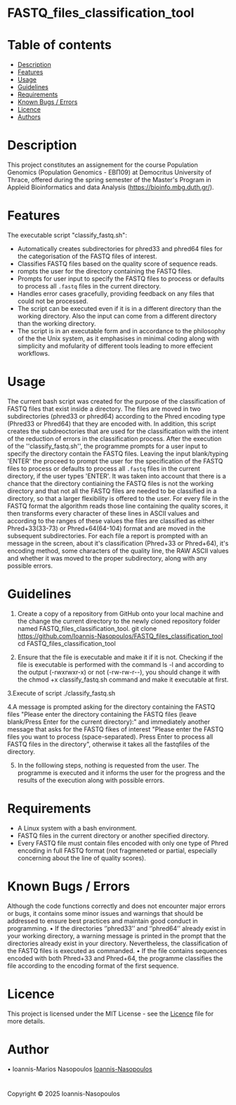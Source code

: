 # FASTQ_files_classification_tool

# Table of contents
- [Description](#description)
- [Features](#features)
- [Usage](#usage)
-	[Guidelines](#Guidelines)
-	[Requirements](#requirements)
-	[Known Bugs / Errors](#known-bugs--errors)
-	[Licence](#licence)
-	[Authors](#authors)

# Description

This project constitutes an assignement for the course Population Genomics (Population Genomics - ΕΒΠ09) at Democritus University of Thrace, offered during the spring semester of the Master's Program in Appleid Bioinformatics and data Analysis (https://bioinfo.mbg.duth.gr/).

# Features

The executable script "classify_fastq.sh":
- Automatically creates subdirectories for phred33 and phred64 files for the categorisation of the FASTQ files of interest.
- Classifies FASTQ files based on the quality score of sequence reads.
- rompts the user for the directory containing the FASTQ files.
- Prompts for user input to specify the FASTQ files to process or defaults to process all `.fastq` files in the current directory.
- Handles error cases gracefully, providing feedback on any files that could not be processed.
- The script can be executed even if it is in a different directory than the working directory. Also the input can come from a different directory than the working directory.
- The script is in an executable form and in accordance to the philosophy of the the Unix system, as it emphasises in minimal coding along with simplicity and mofularity of different tools leading to more effecient workflows.


# Usage 

The current bash script was created for the purpose of the classification of FASTQ files that exist inside a directory. The files are moved in two subdirectories (phred33 or phred64) according to the Phred encoding type (Phred33 or Phred64) that they are encoded with. In addition, this script creates the subdreoctories that are used for the classification with the intent of the reduction of errors in the classification process. After the execution of the ''classify_fastq.sh'', the programme  prompts for a user input to specify the directory contain the FASTQ files. Leaving the input blank/typing 'ENTER' the proceed to prompt the user for the specification of the FASTQ files to process or defaults to process all `.fastq` files in the current directory, if the user types 'ENTER'. 
It was taken into account that there is a chance that the directory contiaining the FASTQ files is not the working directory and that not all the FASTQ files are needed to be classified in a directory, so that a larger flexibility is offered to the user. 
For every file in the FASTQ format the algorithm reads those line containing the quality scores, it then transforms every character of these lines in ASCII values and according to the ranges of these values the files are classified as either Phred+33(33-73) or Phred+64(64-104) format and are moved in the subsequent subdirectories. For each file a report is prompted with an message in the screen, about it's classification (Phred+33 or Phred+64), it's encoding method, some characters of the quality line, the RAW ASCII values and whether it was moved to the proper subdirectory, along with any possible errors. 

# Guidelines
1. Create a copy of a repository from GitHub onto your local machine and the change the current directory to the newly cloned repository folder named FASTQ_files_classification_tool.
   git clone https://github.com/Ioannis-Nasopoulos/FASTQ_files_classification_tool
   cd FASTQ_files_classification_tool
   
2. Ensure that the file is executable and make it if it is not.
Checking if the file is executable is performed with the command ls -l and according to the output (-rwxrwxr-x) or not (-rw-rw-r--), you should change it with the chmod +x classify_fastq.sh command and make it executable at first.

3.Execute of script
./classify_fastq.sh

4.A message is prompted asking for the directory containing the FASTQ files "Please enter the directory containing the FASTQ files (leave blank/Press Enter for the current directory):" and immediately another message that asks for the FASTQ fikes of interest "Please enter the FASTQ files you want to process (space-separated). Press Enter to process all FASTQ files in the directory", otherwise it takes all the fastqfiles of the directory.

5. In the folllowing steps, nothing is requested from the user. The programme is executed and it informs the user for the progress and the results of the execution along with possible errors.

# Requirements

- A Linux system with a bash environment.
- FASTQ files in the current directory or another specified directory.
- Every FASTQ file must contain files encoded with only one type of Phred encoding in full FASTQ format (not fragmeneted or partial, especially concerning about the line of quality scores).

# Known Bugs / Errors
Although the code functions correctly and does not encounter major errors or bugs, it contains some minor issues and warnings that should be addressed to ensure best practices and maintain good conduct in programming.
•	If the directories ‘’phred33’’ and ‘’phred64’’ already exist in your working directory, a warning message is printed in the prompt that the directories already exist in your directory. Nevertheless, the classification of the FASTQ files is executed as commanded.
• If the file contains sequences encoded with both Phred+33 and Phred+64, the programme classifies the file according to the encoding format of the first sequence.


# Licence
This project is licensed under the MIT License - see the [Licence](https://github.com/Ioannis-Nasopoulos/FASTQ_files_categorization_tool/blob/main/LICENCE) file for more details.

# Author  
• Ioannis-Marios Nasopoulos [Ioannis-Nasopoulos](https://github.com/Ioannis-Nasopoulos)

#
Copyright © 2025 Ioannis-Nasopoulos
